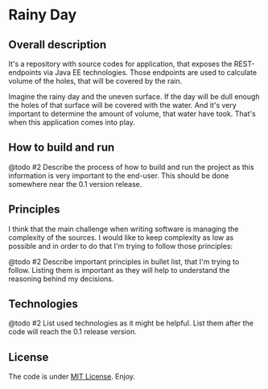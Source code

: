 # Rainy Day

## Overall description

It's a repository with source codes for application,
that exposes the REST-endpoints via Java EE
technologies. Those endpoints are used to calculate
volume of the holes, that will be covered by the
rain.

Imagine the rainy day and the uneven surface. If
the day will be dull enough the holes of that
surface will be covered with the water. And it's
very important to determine the amount of volume,
that water have took. That's when this application
comes into play.

## How to build and run

@todo #2 Describe the process of how to build and
 run the project as this information is very
 important to the end-user. This should be done
 somewhere near the 0.1 version release.

## Principles

I think that the main challenge when writing software
is managing the complexity of the sources. I would
like to keep complexity as low as possible and in
order to do that I'm trying to follow those principles:

@todo #2 Describe important principles in bullet list,
 that I'm trying to follow. Listing them is important
 as they will help to understand the reasoning behind
 my decisions.

## Technologies

@todo #2 List used technologies as it might be helpful.
 List them after the code will reach the 0.1 release
 version.

## License

The code is under [MIT License](https://github.com/t-izbassar/rainy-day/blob/master/LICENSE).
Enjoy.
